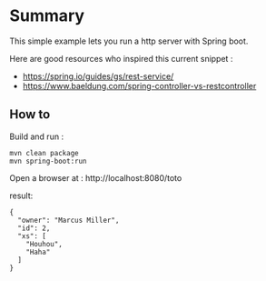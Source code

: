 # Summary

This simple example lets you run a http server with Spring boot.

Here are good resources who inspired this current snippet :

- https://spring.io/guides/gs/rest-service/
- https://www.baeldung.com/spring-controller-vs-restcontroller

## How to

Build and run :

```
mvn clean package
mvn spring-boot:run
```

Open a browser at : http://localhost:8080/toto

result:

```
{
  "owner": "Marcus Miller",
  "id": 2,
  "xs": [
    "Houhou",
    "Haha"
  ]
}
```
